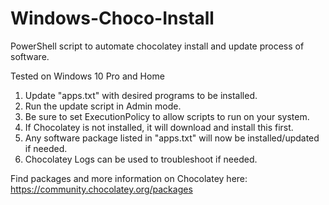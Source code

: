 # Windows-Choco-Install
PowerShell script to automate chocolatey install and update process of software.

Tested on Windows 10 Pro and Home

1. Update "apps.txt" with desired programs to be installed.
2. Run the update script in Admin mode.
3. Be sure to set ExecutionPolicy to allow scripts to run on your system.
4. If Chocolatey is not installed, it will download and install this first.
5. Any software package listed in "apps.txt" will now be installed/updated if needed.
6. Chocolatey Logs can be used to troubleshoot if needed.

Find packages and more information on Chocolatey here:
https://community.chocolatey.org/packages
